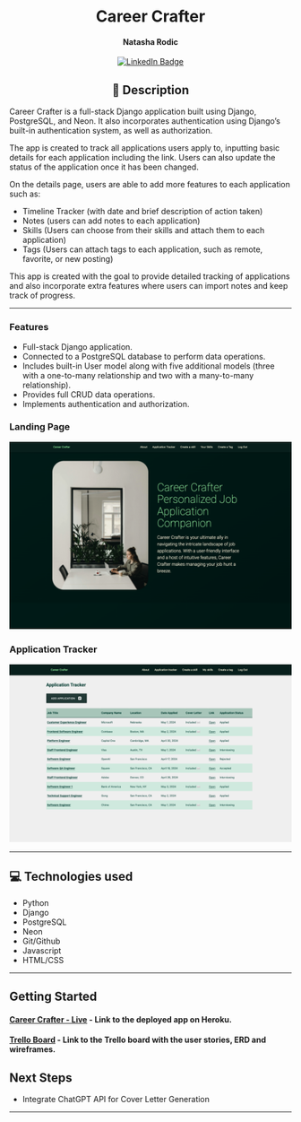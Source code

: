 <div id="header" align="center">

</div>

  <div id="description" align="center">

# Career Crafter

#### Natasha Rodic

[![LinkedIn Badge](https://img.shields.io/badge/-@NatashaRodic-blue?style=flat&logo=Linkedin&logoColor=black)](https://www.linkedin.com/in/natasha-rodic/)

## 📝 Description

 </div>

Career Crafter is a full-stack Django application built using Django, PostgreSQL, and Neon. It also incorporates authentication using Django’s built-in authentication system, as well as authorization.

The app is created to track all applications users apply to, inputting basic details for each application including the link. Users can also update the status of the application once it has been changed.

On the details page, users are able to add more features to each application such as:

- Timeline Tracker (with date and brief description of action taken)
- Notes (users can add notes to each application)
- Skills (Users can choose from their skills and attach them to each application)
- Tags (Users can attach tags to each application, such as remote, favorite, or new posting)

This app is created with the goal to provide detailed tracking of applications and also incorporate extra features where users can import notes and keep track of progress.

---

### Features

- Full-stack Django application.
- Connected to a PostgreSQL database to perform data operations.
- Includes built-in User model along with five additional models (three with a one-to-many relationship and two with a many-to-many relationship).
- Provides full CRUD data operations.
- Implements authentication and authorization.

### Landing Page

![home-page](main_app/static/images/home_page.png)

### Application Tracker

![main-page](main_app/static/images/main_page.png)

---

## 💻 Technologies used

- Python
- Django
- PostgreSQL
- Neon
- Git/Github
- Javascript
- HTML/CSS

---

## Getting Started

#### [Career Crafter - Live](https://careercrafter-8f9c4d8716ca.herokuapp.com/) - Link to the deployed app on Heroku.

#### [Trello Board](https://trello.com/invite/b/q9HOJpVY/ATTIca4b15f8b44d5f7eecf65a0326d30073AD3F80DB/career-crafter) - Link to the Trello board with the user stories, ERD and wireframes.

## Next Steps

- Integrate ChatGPT API for Cover Letter Generation

---
